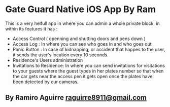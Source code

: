 # Gate Guard Native iOS App By Ram

This is a very helfull app in where you can admin a whole private block,
in within its features it has :

- Access Control ( openning and shutting doors and pens down )
- Access Log : In where you can see who goes in and who goes out
- Panic Button : In case of kidnapping, or accident that happes to the user, it sends the user's location every 10 seconds.
- Residence's Users administration
- Invitations to Residence: In where you can send invitations for visitations to your guests where the guest types in her plates number so that when the car gets near the access pen it gets open once the plates have' been detected by our cameras.

## By Ramiro Aguirre  raguirre8911@gmail.com
